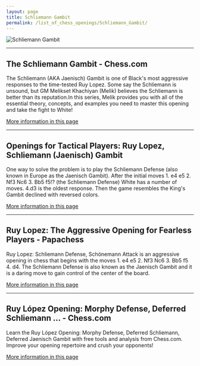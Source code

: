 ```yaml
---
layout: page
title: Schliemann Gambit
permalink: /list_of_chess_openings/Schliemann_Gambit/
---
```


![Schliemann Gambit](https://www.thechesswebsite.com/wp-content/uploads/2013/10/Schliemann-gambit-featured.jpg)

---

## The Schliemann Gambit - Chess.com

The Schliemann (AKA Jaenisch) Gambit is one of Black's most aggressive responses to the time-tested Ruy Lopez. Some say the Schliemann is unsound, but GM Melikset Khachiyan (Melik) believes the Schliemann is better than its reputation.In this series, Melik provides you with all of the essential theory, concepts, and examples you need to master this opening and take the fight to White!

[More information in this page](https://www.chess.com/article/view/the-schliemann-gambit)

---

## Openings for Tactical Players: Ruy Lopez, Schliemann (Jaenisch) Gambit

One way to solve the problem is to play the Schliemann Defense (also known in Europe as the Jaenisch Gambit). After the initial moves 1. e4 e5 2. Nf3 Nc6 3. Bb5 f5!? (the Schliemann Defense) White has a number of moves. 4.d3 is the oldest response. Then the game resembles the King's Gambit declined with reversed colors.

[More information in this page](https://www.chess.com/article/view/openings-for-tactical-players-ruy-lopez-schliemann-jaenisch-gambit)

---

## Ruy Lopez: The Aggressive Opening for Fearless Players - Papachess

Ruy Lopez: Schliemann Defense, Schönemann Attack is an aggressive opening in chess that begins with the moves 1. e4 e5 2. Nf3 Nc6 3. Bb5 f5 4. d4. The Schliemann Defense is also known as the Jaenisch Gambit and it is a daring move to gain control of the center of the board.

[More information in this page](https://papachess.com/openings/ruy-lopez-schliemann-defense-schonemann-attack)

---

## Ruy López Opening: Morphy Defense, Deferred Schliemann ... - Chess.com

Learn the Ruy López Opening: Morphy Defense, Deferred Schliemann, Deferred Jaenisch Gambit with free tools and analysis from Chess.com. Improve your opening repertoire and crush your opponents!

[More information in this page](https://www.chess.com/openings/Ruy-Lopez-Opening-Morphy-Defense-Deferred-Schliemann-Deferred-Jaenisch-Gambit)

